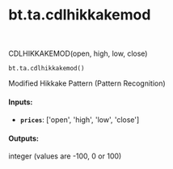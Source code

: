 <div itemscope itemtype="http://developers.google.com/ReferenceObject">
<meta itemprop="name" content="bt.ta.cdlhikkakemod" />
<meta itemprop="path" content="Stable" />
</div>

# bt.ta.cdlhikkakemod

<!-- Insert buttons and diff -->

<table class="tfo-notebook-buttons tfo-api nocontent" align="left">

</table>



CDLHIKKAKEMOD(open, high, low, close)

<pre class="devsite-click-to-copy prettyprint lang-py tfo-signature-link">
<code>bt.ta.cdlhikkakemod()
</code></pre>



<!-- Placeholder for "Used in" -->

Modified Hikkake Pattern (Pattern Recognition)

#### Inputs:


* <b>`prices`</b>: ['open', 'high', 'low', 'close']


#### Outputs:

integer (values are -100, 0 or 100)
